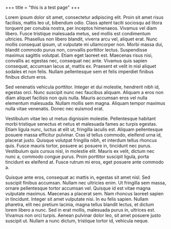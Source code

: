 +++
title = "this is a test page"
+++

 Lorem ipsum dolor sit amet, consectetur adipiscing elit. Proin sit amet risus facilisis, mattis leo ut, bibendum odio. Class aptent taciti sociosqu ad litora torquent per conubia nostra, per inceptos himenaeos. Vivamus vel diam libero. Fusce tristique malesuada metus, sed mollis est condimentum ultricies. Phasellus non libero blandit, viverra arcu vel, aliquet erat. Nunc mollis consequat ipsum, ut vulputate mi ullamcorper non. Morbi massa dui, blandit commodo purus non, convallis porttitor lectus. Suspendisse maximus sagittis volutpat. Etiam eget laoreet est. Maecenas risus nisi, convallis ac egestas nec, consequat nec ante. Vivamus quis sapien consequat, accumsan lacus at, mattis ex. Praesent et velit in nisl aliquet sodales et non felis. Nullam pellentesque sem et felis imperdiet finibus finibus dictum eros.

Sed venenatis vehicula porttitor. Integer et dui molestie, hendrerit nibh id, egestas orci. Nunc suscipit nunc nec faucibus aliquam. Aliquam a eros non diam aliquet facilisis non quis nulla. Mauris accumsan eros vel nulla elementum malesuada. Nullam mollis sem magna. Aliquam tempor maximus nulla vitae venenatis. Donec nec euismod erat.

Vestibulum vitae leo ut metus dignissim molestie. Pellentesque habitant morbi tristique senectus et netus et malesuada fames ac turpis egestas. Etiam ligula nunc, luctus at elit ut, fringilla iaculis est. Aliquam pellentesque posuere massa efficitur pulvinar. Cras id tellus commodo, eleifend urna id, placerat justo. Quisque volutpat fringilla nibh, et interdum tellus rhoncus quis. Fusce mauris tortor, posuere ac posuere in, tincidunt nec purus. Vestibulum quis cursus nisl, in molestie elit. Mauris ex velit, dictum nec nunc a, commodo congue purus. Proin porttitor suscipit ligula, porta tincidunt ex eleifend at. Fusce rutrum mi eros, eget posuere ante commodo a.

Quisque ante eros, consequat ac mattis in, egestas sit amet nisl. Sed suscipit finibus accumsan. Nullam nec ultricies enim. Ut fringilla sem massa, ornare pellentesque tortor accumsan vel. Quisque id est vitae magna vulputate maximus. Maecenas a placerat sem. Nam rhoncus laoreet sapien in tincidunt. Integer sit amet vulputate nisi. In eu felis sapien. Nullam pharetra, elit nec pretium lacinia, magna tellus blandit lectus, et dictum lorem libero a nunc. Sed in erat mollis, malesuada purus in, ultrices est. Vivamus non orci turpis. Aenean pulvinar dolor leo, sit amet posuere justo suscipit ut. Nullam a nunc dictum, tristique tortor id, vehicula neque. 